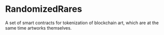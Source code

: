 # RandomizedRares
A set of smart contracts for tokenization of blockchain art, which are at the same time artworks themselves.
